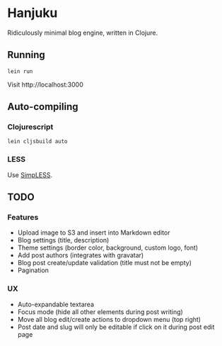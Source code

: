 # Hanjuku

Ridiculously minimal blog engine, written in Clojure.

## Running

    lein run

Visit http://localhost:3000

## Auto-compiling

### Clojurescript
    
    lein cljsbuild auto

### LESS

Use [SimpLESS](http://wearekiss.com/simpless).

## TODO

### Features
- Upload image to S3 and insert into Markdown editor
- Blog settings (title, description)
- Theme settings (border color, background, custom logo, font)
- Add post authors (integrates with gravatar)
- Blog post create/update validation (title must not be empty)
- Pagination

### UX
- Auto-expandable textarea
- Focus mode (hide all other elements during post writing)
- Move all blog edit/create actions to dropdown menu (top right)
- Post date and slug will only be editable if click on it during post edit page